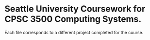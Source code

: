 # Seattle University Coursework for CPSC 3500 Computing Systems. 

Each file corresponds to a different project completed for the course. 
